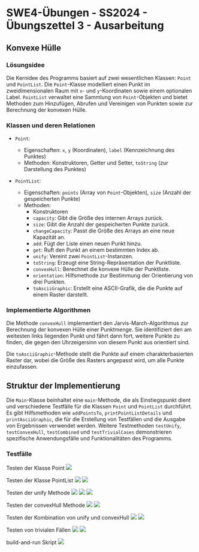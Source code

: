 # **SWE4-Übungen - SS2024 - Übungszettel 3 - Ausarbeitung**

## **Konvexe Hülle**

### **Lösungsidee**

Die Kernidee des Programms basiert auf zwei wesentlichen Klassen: `Point` und `PointList`. Die `Point`-Klasse modelliert einen Punkt im zweidimensionalen Raum mit `x`- und `y`-Koordinaten sowie einem optionalen Label. `PointList` verwaltet eine Sammlung von `Point`-Objekten und bietet Methoden zum Hinzufügen, Abrufen und Vereinigen von Punkten sowie zur Berechnung der konvexen Hülle.

### Klassen und deren Relationen

- `Point`:
    - Eigenschaften: `x`, `y` (Koordinaten), `label` (Kennzeichnung des Punktes)
    - Methoden: Konstruktoren, Getter und Setter, `toString` (zur Darstellung des Punktes)

- `PointList`:
    - Eigenschaften: `points` (Array von `Point`-Objekten), `size` (Anzahl der gespeicherten Punkte)
    - Methoden:
        - Konstruktoren
        - `capacity`: Gibt die Größe des internen Arrays zurück.
        - `size`: Gibt die Anzahl der gespeicherten Punkte zurück.
        - `changeCapacity`: Passt die Größe des Arrays an eine neue Kapazität an.
        - `add`: Fügt der Liste einen neuen Punkt hinzu.
        - `get`: Ruft den Punkt an einem bestimmten Index ab.
        - `unify`: Vereint zwei `PointList`-Instanzen.
        - `toString`: Erzeugt eine String-Repräsentation der Punktliste.
        - `convexHull`: Berechnet die konvexe Hülle der Punktliste.
        - `orientation`: Hilfsmethode zur Bestimmung der Orientierung von drei Punkten.
        - `toAsciiGraphic`: Erstellt eine ASCII-Grafik, die die Punkte auf einem Raster darstellt.

### Implementierte Algorithmen

Die Methode `convexHull` implementiert den Jarvis-March-Algorithmus zur Berechnung der konvexen Hülle einer Punktmenge. Sie identifiziert den am weitesten links liegenden Punkt und fährt dann fort, weitere Punkte zu finden, die gegen den Uhrzeigersinn von diesem Punkt aus orientiert sind.

Die `toAsciiGraphic`-Methode stellt die Punkte auf einem charakterbasierten Raster dar, wobei die Größe des Rasters angepasst wird, um alle Punkte einzufassen.

## Struktur der Implementierung

Die `Main`-Klasse beinhaltet eine `main`-Methode, die als Einstiegspunkt dient und verschiedene Testfälle für die Klassen `Point` und `PointList` durchführt. Es gibt Hilfsmethoden wie `addPointsTo`, `printPointListDetails` und `printAsciiGraphic`, die für die Erstellung von Testfällen und die Ausgabe von Ergebnissen verwendet werden. Weitere Testmethoden `testUnify`, `testConvexHull`, `testCombined` und `testTrivialCases` demonstrieren spezifische Anwendungsfälle und Funktionalitäten des Programms.

### **Testfälle**

Testen der Klasse Point
![](doc/test1.png)
<br>

Testen der Klasse PointList
![](doc/test2.png)
![](doc/test3.png)



Testen der unify Methode
![](doc/test4.png)
![](doc/test5.png)
![](doc/test6.png)

Testen der convexHull Methode
![](doc/test7.png)
![](doc/test8.png)

Testen der Kombination von unify und convexHull
![](doc/test9.png)
![](doc/test10.png)

Testen von trivialen Fällen
![](doc/test11.png)
![](doc/test12.png)

build-and-run Skript
![](doc/test13.png)